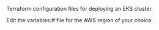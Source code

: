 Terraform configuration files for deploying an EKS cluster.

Edit the variables.tf file for the AWS region of your choice.